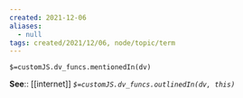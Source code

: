 ```yaml
---
created: 2021-12-06 
aliases:
  - null
tags: created/2021/12/06, node/topic/term
---
```

`$=customJS.dv_funcs.mentionedIn(dv)`

**See**:: [[internet]]
*`$=customJS.dv_funcs.outlinedIn(dv, this)`* 
